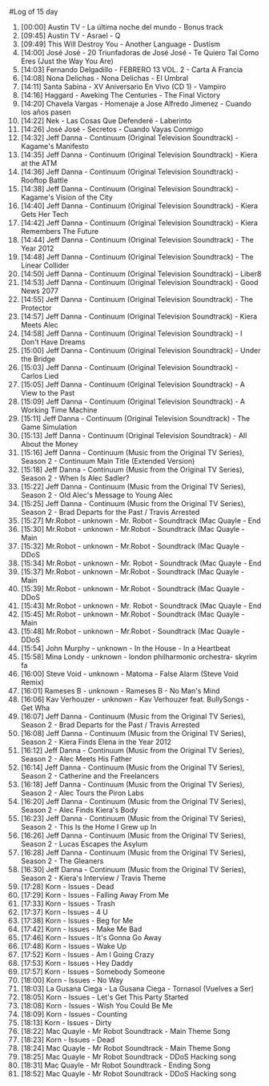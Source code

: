 #Log of 15 day

1. [00:00] Austin TV - La última noche del mundo - Bonus track
1. [09:45] Austin TV - Asrael - Q
1. [09:49] This Will Destroy You - Another Language - Dustism
1. [14:00] José José - 20 Triunfadoras de José José - Te Quiero Tal Como Eres (Just the Way You Are)
1. [14:03] Fernando Delgadillo - FEBRERO 13 VOL. 2 - Carta A Francia
1. [14:08] Nona Delichas - Nona Delichas - El Umbral
1. [14:11] Santa Sabina - XV Aniversario En Vivo (CD 1) - Vampiro
1. [14:16] Haggard - Aweking The Centuries - The Final Victory
1. [14:20] Chavela Vargas - Homenaje a Jose Alfredo Jimenez - Cuando los años pasen
1. [14:22] Nek - Las Cosas Que Defenderé - Laberinto
1. [14:26] José José - Secretos - Cuando Vayas Conmigo
1. [14:32] Jeff Danna - Continuum (Original Television Soundtrack) - Kagame's Manifesto
1. [14:35] Jeff Danna - Continuum (Original Television Soundtrack) - Kiera at the ATM
1. [14:36] Jeff Danna - Continuum (Original Television Soundtrack) - Rooftop Battle
1. [14:38] Jeff Danna - Continuum (Original Television Soundtrack) - Kagame's Vision of the City
1. [14:40] Jeff Danna - Continuum (Original Television Soundtrack) - Kiera Gets Her Tech
1. [14:42] Jeff Danna - Continuum (Original Television Soundtrack) - Kiera Remembers The Future
1. [14:44] Jeff Danna - Continuum (Original Television Soundtrack) - The Year 2012
1. [14:48] Jeff Danna - Continuum (Original Television Soundtrack) - The Linear Collider
1. [14:50] Jeff Danna - Continuum (Original Television Soundtrack) - Liber8
1. [14:53] Jeff Danna - Continuum (Original Television Soundtrack) - Good News 2077
1. [14:55] Jeff Danna - Continuum (Original Television Soundtrack) - The Protector
1. [14:57] Jeff Danna - Continuum (Original Television Soundtrack) - Kiera Meets Alec
1. [14:58] Jeff Danna - Continuum (Original Television Soundtrack) - I Don't Have Dreams
1. [15:00] Jeff Danna - Continuum (Original Television Soundtrack) - Under the Bridge
1. [15:03] Jeff Danna - Continuum (Original Television Soundtrack) - Carlos Lied
1. [15:05] Jeff Danna - Continuum (Original Television Soundtrack) - A View to the Past
1. [15:09] Jeff Danna - Continuum (Original Television Soundtrack) - A Working Time Machine
1. [15:11] Jeff Danna - Continuum (Original Television Soundtrack) - The Game Simulation
1. [15:13] Jeff Danna - Continuum (Original Television Soundtrack) - All About the Money
1. [15:16] Jeff Danna - Continuum (Music from the Original TV Series), Season 2 - Continuum Main Title (Extended Version)
1. [15:18] Jeff Danna - Continuum (Music from the Original TV Series), Season 2 - When Is Alec Sadler?
1. [15:22] Jeff Danna - Continuum (Music from the Original TV Series), Season 2 - Old Alec's Message to Young Alec
1. [15:25] Jeff Danna - Continuum (Music from the Original TV Series), Season 2 - Brad Departs for the Past / Travis Arrested
1. [15:27] Mr.Robot - unknown - Mr. Robot - Soundtrack (Mac Quayle - End
1. [15:30] Mr.Robot - unknown - Mr.Robot - Soundtrack (Mac Quayle - Main
1. [15:32] Mr.Robot - unknown - Mr.Robot - Soundtrack (Mac Quayle - DDoS
1. [15:34] Mr.Robot - unknown - Mr. Robot - Soundtrack (Mac Quayle - End
1. [15:37] Mr.Robot - unknown - Mr.Robot - Soundtrack (Mac Quayle - Main
1. [15:39] Mr.Robot - unknown - Mr.Robot - Soundtrack (Mac Quayle - DDoS
1. [15:43] Mr.Robot - unknown - Mr. Robot - Soundtrack (Mac Quayle - End
1. [15:45] Mr.Robot - unknown - Mr.Robot - Soundtrack (Mac Quayle - Main
1. [15:48] Mr.Robot - unknown - Mr.Robot - Soundtrack (Mac Quayle - DDoS
1. [15:54] John Murphy - unknown - In the House - In a Heartbeat
1. [15:58] Mina Londy - unknown - london philharmonic orchestra- skyrim fa
1. [16:00] Steve Void - unknown - Matoma - False Alarm (Steve Void Remix)
1. [16:01] Rameses B - unknown - Rameses B - No Man's Mind
1. [16:06] Kav Verhouzer - unknown - Kav Verhouzer feat. BullySongs - Get Wha
1. [16:07] Jeff Danna - Continuum (Music from the Original TV Series), Season 2 - Brad Departs for the Past / Travis Arrested
1. [16:08] Jeff Danna - Continuum (Music from the Original TV Series), Season 2 - Kiera Finds Elena in the Year 2012
1. [16:12] Jeff Danna - Continuum (Music from the Original TV Series), Season 2 - Alec Meets His Father
1. [16:14] Jeff Danna - Continuum (Music from the Original TV Series), Season 2 - Catherine and the Freelancers
1. [16:18] Jeff Danna - Continuum (Music from the Original TV Series), Season 2 - Alec Tours the Piron Labs
1. [16:20] Jeff Danna - Continuum (Music from the Original TV Series), Season 2 - Alec Finds Kiera's Body
1. [16:23] Jeff Danna - Continuum (Music from the Original TV Series), Season 2 - This Is the Home I Grew up In
1. [16:26] Jeff Danna - Continuum (Music from the Original TV Series), Season 2 - Lucas Escapes the Asylum
1. [16:28] Jeff Danna - Continuum (Music from the Original TV Series), Season 2 - The Gleaners
1. [16:30] Jeff Danna - Continuum (Music from the Original TV Series), Season 2 - Kiera's Interview / Travis Theme
1. [17:28] Korn - Issues - Dead
1. [17:29] Korn - Issues - Falling Away From Me
1. [17:33] Korn - Issues - Trash
1. [17:37] Korn - Issues - 4 U
1. [17:38] Korn - Issues - Beg for Me
1. [17:42] Korn - Issues - Make Me Bad
1. [17:46] Korn - Issues - It's Gonna Go Away
1. [17:48] Korn - Issues - Wake Up
1. [17:52] Korn - Issues - Am I Going Crazy
1. [17:53] Korn - Issues - Hey Daddy
1. [17:57] Korn - Issues - Somebody Someone
1. [18:00] Korn - Issues - No Way
1. [18:03] La Gusana Ciega - La Gusana Ciega - Tornasol (Vuelves a Ser)
1. [18:05] Korn - Issues - Let's Get This Party Started
1. [18:08] Korn - Issues - Wish You Could Be Me
1. [18:09] Korn - Issues - Counting
1. [18:13] Korn - Issues - Dirty
1. [18:22] Mac Quayle - Mr Robot Soundtrack - Main Theme Song
1. [18:23] Korn - Issues - Dead
1. [18:24] Mac Quayle - Mr Robot Soundtrack - Main Theme Song
1. [18:25] Mac Quayle - Mr Robot Soundtrack - DDoS Hacking song
1. [18:31] Mac Quayle - Mr Robot Soundtrack - Ending Song
1. [18:52] Mac Quayle - Mr Robot Soundtrack - DDoS Hacking song
